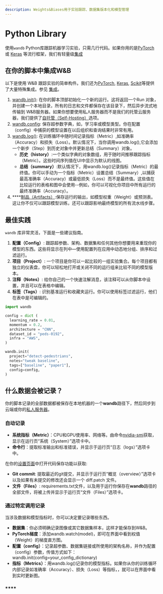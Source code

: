 ```yaml
---
description: Weights&Biases用于实验跟踪、数据集版本化和模型管理
---
```


# Python Library

使用`wandb` Python库跟踪机器学习实验，只需几行代码。如果你用的是[PyTorch](file:////integrations/pytorch) 或 [Keras](file:////integrations/keras) 等流行框架，我们有轻量级[集成](https://docs.wandb.com/integrations)

##  **在你的脚本中集成W&B**

以下是使用 W&B 跟踪实验的简单构件。我们还为[PyTorch](file:////integrations/pytorch), [Keras](file:////integrations/keras), [Scikit](file:////integrations/scikit)等提供了大量特殊集成。参见 [集成](https://docs.wandb.com/integrations)。

1.  [wandb.init\(\)](https://docs.wandb.com/library/init): 在你的脚本顶部初始化一个新的运行。这将返回一个Run 对象，并创建一个本地目录，所有的日志和文件都保存在该目录下，然后异步流式地传输到 W&B服务器。如果你想要使用私人服务器而不是我们的托管云服务器，我们提供了[自托管（Self-Hosting）](https://docs.wandb.com/self-hosted)选项。
2.  [wandb.config](https://docs.wandb.com/library/config): 保存超参数字典，如，学习率或模型类型。你在配置（config）中捕获的模型设置在以后组织和查询结果时非常有用。
3. [wandb.log\(\)](https://docs.wandb.com/library/log): 在训练循环中随时间记录指标（Metric）,如准确率（Accuracy）和损失（Loss）。默认情况下，当你调用wandb.log\(\),它会添加一个新步（Step）到历史对象中并更新总结（Summary）对象。
   *  **历史（history）**:一个类似字典的对象数组，用于随时间推移跟踪指标（Metric）。这些时间序列值在UI中显示为默认的线图。
   * **总结（summary）**:默认情况下，用wandb.log\(\)记录指标（Metric）的最终值。你可以手动为一个指标（Metric）设置总结（Summary）,以捕获最高准确率（Accuracy）或最低损失（Loss）而不是最终值。这些值在比较运行的表格和图中会使用--例如，你可以可视化你项目中所有运行的最终准确率（Accuracy）。
4.   ****[制品（Artifacts）](https://docs.wandb.com/artifacts):保存运行的输出，如模型权重（Weight）或预测表。这让你不仅可以跟踪模型训练，还可以跟踪影响最终模型的所有流水线步骤。

##  **最佳实践**

 `wandb` 库非常灵活，下面是一些建议指南。

1. **配置（Config）**:  跟踪超参数、架构、数据集和任何其他你想要用来重现你的模型的东西。这些将显示在列中—使用配置列在应用中动态地分组、排序和过滤运行。
2.   **项目（Project）**: 一个项目是你可以一起比较的一组实验集合。每个项目都有独立的仪表盘，你可以轻松地打开或关闭不同的运行组来比较不同的模型版本。
3.  **注释（Notes）**: 给你自己的一个快速注解消息，该注释可以从你脚本中设置，并且可以在表格中编辑。
4. **标签（Tags）**: 识别基准运行和收藏夹运行。你可以使用标签过滤运行，他们在表中是可编辑的。

```python
import wandb

config = dict (
  learning_rate = 0.01,
  momentum = 0.2,
  architecture = "CNN",
  dataset_id = "peds-0192",
  infra = "AWS",
)

wandb.init(
  project="detect-pedestrians",
  notes="tweak baseline",
  tags=["baseline", "paper1"],
  config=config,
)
```

##  **什么数据会被记录？**

 你的脚本记录的全部数据都被保存在本地机器的一个**wandb**路径下，然后同步到云端或你的[私人服务器](https://docs.wandb.com/self-hosted)。

###  **自动记录**

* **系统指标（Metric）**：CPU和GPU使用率、网络等。由命令[nvidia-smi](https://developer.nvidia.com/nvidia-system-management-interface)获取，显示在运行页“系统（System）”选项卡中。
* **命令行**：提取标准输出和标准错误，并显示于运行页“日志（logs）”选项卡中。

 在你的[设置页面](https://wandb.ai/settings)中打开代码保存功能以获取:

* **Git commit**: 提取最近的git提交，并显示于运行页“概览（overview）”选项卡以及如果有未提交的修改还会显示一个 diff.patch 文件。
* **文件（Files）**: requirements.txt文件，以及用于运行你保存在**wandb**路径的全部文件，将被上传并显示于运行页“文件（Files）”选项卡。

###  **通过特定调用记录**

当涉及数据和模型指标时，你可以决定要记录哪些东西。

* **数据集**：你必须明确记录图像或其它数据集样本，这样才能保存到W&B。
* **PyTorch梯度**：添加wandb.watch\(model\)，即可在界面中看到权值（Weight）的梯度直方图。
* **配置（config）**：记录超参数、数据集链接或所使用的架构名称，并作为配置（config）参数，传值方式如下：wandb.init\(config=your\_config\_dictionary\)
* **指标（Metrics）**：用wandb.log\(\)记录你的模型指标。如果你从你的训练循环内部记录如准确率（Accuracy）、损失（Loss）等指标，，就可以在界面中看到实时更新图。

###  ****





